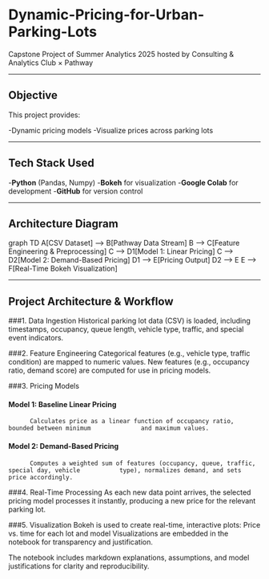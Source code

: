 # Dynamic-Pricing-for-Urban-Parking-Lots

Capstone Project of Summer Analytics 2025
hosted by Consulting & Analytics Club × Pathway

---

## Objective

This project provides:

-Dynamic pricing models 
-Visualize prices across parking lots

---

## Tech Stack Used

-**Python** (Pandas, Numpy)
-**Bokeh** for visualization
-**Google Colab** for development
-**GitHub** for version control

---

## Architecture Diagram

graph TD
    A[CSV Dataset] --> B[Pathway Data Stream]
    B --> C[Feature Engineering & Preprocessing]
    C --> D1[Model 1: Linear Pricing]
    C --> D2[Model 2: Demand-Based Pricing]
    D1 --> E[Pricing Output]
    D2 --> E
    E --> F[Real-Time Bokeh Visualization]


  ---

  ## Project Architecture & Workflow


  ###1. Data Ingestion
        Historical parking lot data (CSV) is loaded, including timestamps, occupancy, queue            length, vehicle type, traffic, and special event indicators.



  ###2. Feature Engineering
        Categorical features (e.g., vehicle type, traffic condition) are mapped to numeric             values.
     New features (e.g., occupancy ratio, demand score) are computed for use in pricing models.

  ###3. Pricing Models
####      Model 1: Baseline Linear Pricing
          Calculates price as a linear function of occupancy ratio, bounded between minimum              and maximum values.

####      Model 2: Demand-Based Pricing
          Computes a weighted sum of features (occupancy, queue, traffic, special day, vehicle           type), normalizes demand, and sets price accordingly.


  ###4. Real-Time Processing
        As each new data point arrives, the selected pricing model processes it instantly,             producing a new price for the relevant parking lot.


  ###5. Visualization
        Bokeh is used to create real-time, interactive plots:
        Price vs. time for each lot and model
        Visualizations are embedded in the notebook for transparency and justification.

The notebook includes markdown explanations, assumptions, and model justifications for clarity and reproducibility.

  

